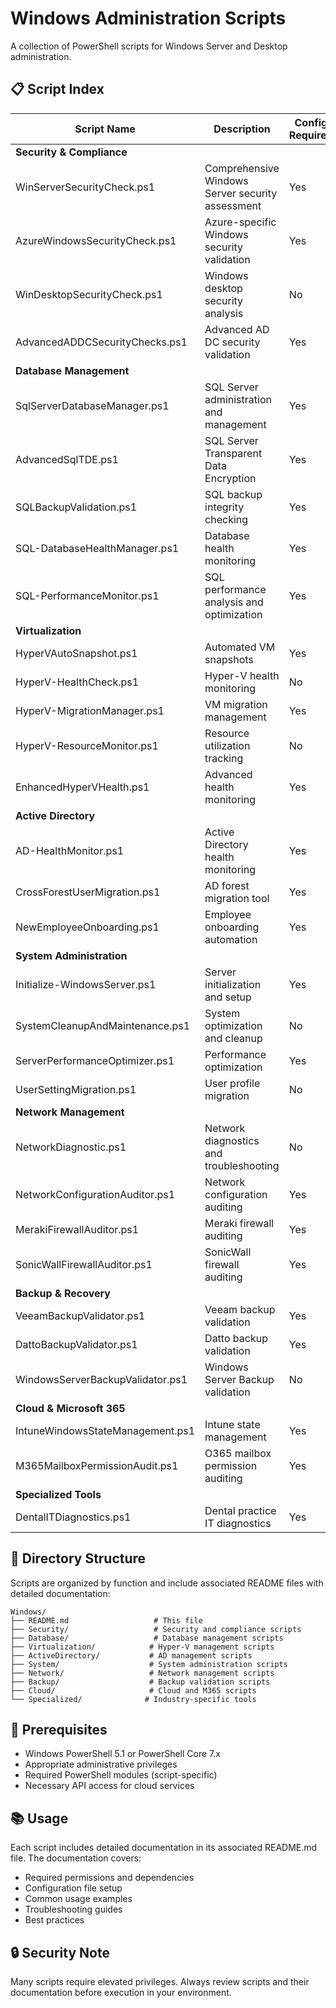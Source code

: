 # Windows Administration Scripts

A collection of PowerShell scripts for Windows Server and Desktop administration.

## 📋 Script Index

| Script Name | Description | Config Required | Notes |
|------------|-------------|-----------------|-------|
| **Security & Compliance** ||||
| WinServerSecurityCheck.ps1 | Comprehensive Windows Server security assessment | Yes | Supports Server 2012-2022 |
| AzureWindowsSecurityCheck.ps1 | Azure-specific Windows security validation | Yes | Requires Azure modules |
| WinDesktopSecurityCheck.ps1 | Windows desktop security analysis | No | Windows 10/11 compatible |
| AdvancedADDCSecurityChecks.ps1 | Advanced AD DC security validation | Yes | Domain Controller specific |
| **Database Management** ||||
| SqlServerDatabaseManager.ps1 | SQL Server administration and management | Yes | Supports SQL 2016+ |
| AdvancedSqlTDE.ps1 | SQL Server Transparent Data Encryption | Yes | Enterprise features |
| SQLBackupValidation.ps1 | SQL backup integrity checking | Yes | - |
| SQL-DatabaseHealthManager.ps1 | Database health monitoring | Yes | Includes performance metrics |
| SQL-PerformanceMonitor.ps1 | SQL performance analysis and optimization | Yes | - |
| **Virtualization** ||||
| HyperVAutoSnapshot.ps1 | Automated VM snapshots | Yes | Configurable schedule |
| HyperV-HealthCheck.ps1 | Hyper-V health monitoring | No | Basic health checks |
| HyperV-MigrationManager.ps1 | VM migration management | Yes | Supports live migration |
| HyperV-ResourceMonitor.ps1 | Resource utilization tracking | No | Real-time monitoring |
| EnhancedHyperVHealth.ps1 | Advanced health monitoring | Yes | Extended metrics |
| **Active Directory** ||||
| AD-HealthMonitor.ps1 | Active Directory health monitoring | Yes | Comprehensive checks |
| CrossForestUserMigration.ps1 | AD forest migration tool | Yes | Multi-forest support |
| NewEmployeeOnboarding.ps1 | Employee onboarding automation | Yes | Customizable workflow |
| **System Administration** ||||
| Initialize-WindowsServer.ps1 | Server initialization and setup | Yes | Post-deployment config |
| SystemCleanupAndMaintenance.ps1 | System optimization and cleanup | No | Automated maintenance |
| ServerPerformanceOptimizer.ps1 | Performance optimization | Yes | Tuning parameters |
| UserSettingMigration.ps1 | User profile migration | No | Profile backup/restore |
| **Network Management** ||||
| NetworkDiagnostic.ps1 | Network diagnostics and troubleshooting | No | Comprehensive tests |
| NetworkConfigurationAuditor.ps1 | Network configuration auditing | Yes | Compliance checks |
| MerakiFirewallAuditor.ps1 | Meraki firewall auditing | Yes | API integration |
| SonicWallFirewallAuditor.ps1 | SonicWall firewall auditing | Yes | API integration |
| **Backup & Recovery** ||||
| VeeamBackupValidator.ps1 | Veeam backup validation | Yes | Requires Veeam |
| DattoBackupValidator.ps1 | Datto backup validation | Yes | Requires Datto |
| WindowsServerBackupValidator.ps1 | Windows Server Backup validation | No | Native backup |
| **Cloud & Microsoft 365** ||||
| IntuneWindowsStateManagement.ps1 | Intune state management | Yes | Graph API integration |
| M365MailboxPermissionAudit.ps1 | O365 mailbox permission auditing | Yes | Exchange Online |
| **Specialized Tools** ||||
| DentalITDiagnostics.ps1 | Dental practice IT diagnostics | Yes | Industry specific |

## 📂 Directory Structure

Scripts are organized by function and include associated README files with detailed documentation:

```
Windows/
├── README.md                   # This file
├── Security/                   # Security and compliance scripts
├── Database/                   # Database management scripts
├── Virtualization/            # Hyper-V management scripts
├── ActiveDirectory/           # AD management scripts
├── System/                    # System administration scripts
├── Network/                   # Network management scripts
├── Backup/                    # Backup validation scripts
├── Cloud/                     # Cloud and M365 scripts
└── Specialized/              # Industry-specific tools
```

## 🔧 Prerequisites

- Windows PowerShell 5.1 or PowerShell Core 7.x
- Appropriate administrative privileges
- Required PowerShell modules (script-specific)
- Necessary API access for cloud services

## 📚 Usage

Each script includes detailed documentation in its associated README.md file. The documentation covers:

- Required permissions and dependencies
- Configuration file setup
- Common usage examples
- Troubleshooting guides
- Best practices

## 🔒 Security Note

Many scripts require elevated privileges. Always review scripts and their documentation before execution in your environment.
